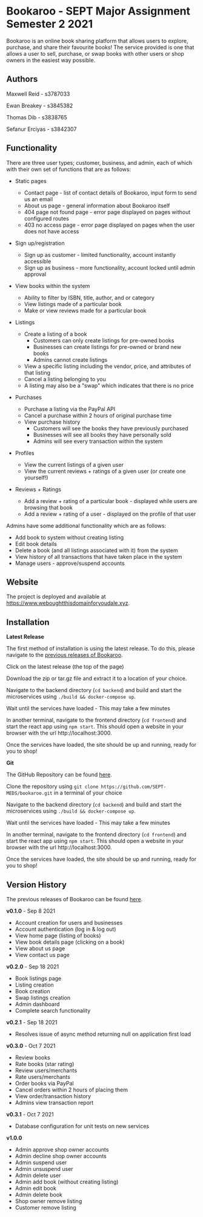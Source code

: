 # Bookaroo - SEPT Major Assignment Semester 2 2021

Bookaroo is an online book sharing platform that allows users to explore, purchase, and share their favourite books! The service provided is one that allows a user to sell, purchase, or swap books with other users or shop owners in the easiest way possible. 

## Authors

Maxwell Reid - s3787033

Ewan Breakey - s3845382

Thomas Dib - s3838765

Sefanur Erciyas - s3842307



## Functionality

There are three user types; customer, business, and admin, each of which with their own set of functions that are as follows:

- Static pages
  - Contact page - list of contact details of Bookaroo, input form to send us an email
  - About us page - general information about Bookaroo itself
  - 404 page not found page - error page displayed on pages without configured routes
  - 403 no access page - error page displayed on pages when the user does not have access

- Sign up/registration
  - Sign up as customer - limited functionality, account instantly accessible
  - Sign up as business - more functionality, account locked until admin approval

- View books within the system
  - Ability to filter by ISBN, title, author, and or category
  - View listings made of a particular book
  - Make or view reviews made for a particular book
- Listings
  - Create a listing of a book
    - Customers can only create listings for pre-owned books
    - Businesses can create listings for pre-owned or brand new books
    - Admins cannot create listings
  - View a specific listing including the vendor, price, and attributes of that listing
  - Cancel a listing belonging to you
  - A listing may also be a "swap" which indicates that there is no price
- Purchases
  - Purchase a listing via the PayPal API
  - Cancel a purchase within 2 hours of original purchase time
  - View purchase history
    - Customers will see the books they have previously purchased
    - Businesses will see all books they have personally sold
    - Admins will see every transaction within the system
- Profiles
  - View the current listings of a given user
  - View the current reviews + ratings of a given user (or create one yourself!)
- Reviews + Ratings
  - Add a review + rating of a particular book - displayed while users are browsing that book
  - Add a review + rating of a user - displayed on the profile of that user



Admins have some additional functionality which are as follows:

- Add book to system without creating listing
- Edit book details
- Delete a book (and all listings associated with it) from the system
- View history of all transactions that have taken place in the system
- Manage users - approve/suspend accounts



## Website

The project is deployed and available at https://www.weboughtthisdomainforyoudale.xyz.



## Installation

**Latest Release**

The first method of installation is using the latest release. To do this, please navigate to the [previous releases of Bookaroo](https://github.com/SEPT-MEDS/bookaroo/releases). 

Click on the latest release (the top of the page)

Download the zip or tar.gz file and extract it to a location of your choice.

Navigate to the backend directory (`cd backend`) and build and start the microservices using `./build && docker-compose up`.

Wait until the services have loaded - This may take a few minutes

In another terminal, navigate to the frontend directory (`cd frontend`) and start the react app using `npm start`. This should open a website in your browser with the url http://localhost:3000.

Once the services have loaded, the site should be up and running, ready for you to shop!



**Git**

The GitHub Repository can be found [here](https://github.com/SEPT-MEDS/bookaroo). 

Clone the repository using `git clone https://github.com/SEPT-MEDS/bookaroo.git` in a terminal of your choice

Navigate to the backend directory (`cd backend`) and build and start the microservices using `./build && docker-compose up`.

Wait until the services have loaded - This may take a few minutes

In another terminal, navigate to the frontend directory (`cd frontend`) and start the react app using `npm start`. This should open a website in your browser with the url http://localhost:3000.

Once the services have loaded, the site should be up and running, ready for you to shop!





## Version History

The previous releases of Bookaroo can be found [here](https://github.com/SEPT-MEDS/bookaroo/releases).

**v0.1.0** - Sep 8 2021

- Account creation for users and businesses
- Account authentication (log in & log out)
- View home page (listing of books)
- View book details page (clicking on a book)
- View about us page
- View contact us page

**v0.2.0** - Sep 18 2021

- Book listings page
- Listing creation
- Book creation
- Swap listings creation
- Admin dashboard
- Complete search functionality

**v0.2.1** - Sep 18 2021

- Resolves issue of async method returning null on application first load

**v0.3.0** - Oct 7 2021

- Review books
- Rate books (star rating)
- Review users/merchants
- Rate users/merchants
- Order books via PayPal
- Cancel orders within 2 hours of placing them
- View order/transaction history
- Admins view transaction report

**v0.3.1** - Oct 7 2021

- Database configuration for unit tests on new services

**v1.0.0**

- Admin approve shop owner accounts
- Admin decline shop owner accounts
- Admin suspend user
- Admin unsuspend user
- Admin delete user
- Admin add book (without creating listing)
- Admin edit book
- Admin delete book
- Shop owner remove listing
- Customer remove listing





